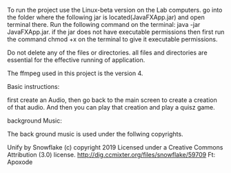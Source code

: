 

To run the project use the Linux-beta version on the Lab computers.
go into the folder where the following jar is located(JavaFXApp.jar) and open terminal there. Run the following command on the terminal: java -jar JavaFXApp.jar.
if the jar does not have executable permissions then first run the command chmod +x on the terminal to give it executable permissions.

Do not delete any of the files or directories. all files and directories are essential for the effective running of application.

The ffmpeg used in this project is the version 4.

Basic instructions:

first create an Audio, then go back to the main screen to create a creation of that audio. And then you can play that creation and play a quisz game.



background Music:

The back ground music is used under the follwing copyrights.  

Unify by Snowflake (c) copyright 2019 Licensed under a Creative Commons Attribution (3.0) license. http://dig.ccmixter.org/files/snowflake/59709 Ft: Apoxode

